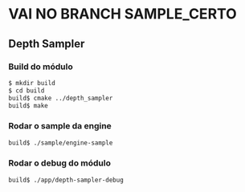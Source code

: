 # VAI NO BRANCH SAMPLE_CERTO



## Depth Sampler
### Build do módulo
```sh
$ mkdir build
$ cd build
build$ cmake ../depth_sampler
build$ make
```

### Rodar o sample da engine
```sh
build$ ./sample/engine-sample
```

### Rodar o debug do módulo
```sh
build$ ./app/depth-sampler-debug
```
